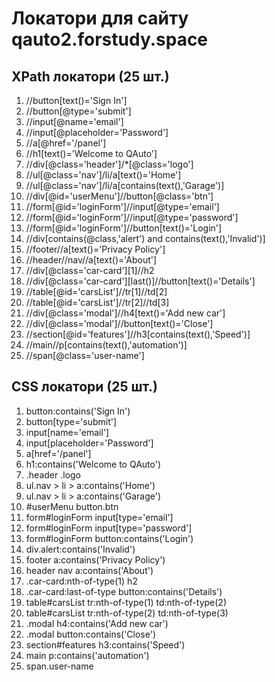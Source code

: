 # Локатори для сайту qauto2.forstudy.space

## XPath локатори (25 шт.)

1. //button[text()='Sign In']
2. //button[@type='submit']
3. //input[@name='email']
4. //input[@placeholder='Password']
5. //a[@href='/panel']
6. //h1[text()='Welcome to QAuto']
7. //div[@class='header']/*[@class='logo']
8. //ul[@class='nav']/li/a[text()='Home']
9. //ul[@class='nav']/li/a[contains(text(),'Garage')]
10. //div[@id='userMenu']//button[@class='btn']
11. //form[@id='loginForm']//input[@type='email']
12. //form[@id='loginForm']//input[@type='password']
13. //form[@id='loginForm']//button[text()='Login']
14. //div[contains(@class,'alert') and contains(text(),'Invalid')]
15. //footer//a[text()='Privacy Policy']
16. //header//nav//a[text()='About']
17. //div[@class='car-card'][1]//h2
18. //div[@class='car-card'][last()]//button[text()='Details']
19. //table[@id='carsList']//tr[1]//td[2]
20. //table[@id='carsList']//tr[2]//td[3]
21. //div[@class='modal']//h4[text()='Add new car']
22. //div[@class='modal']//button[text()='Close']
23. //section[@id='features']//h3[contains(text(),'Speed')]
24. //main//p[contains(text(),'automation')]
25. //span[@class='user-name']

## CSS локатори (25 шт.)

1. button:contains('Sign In')
2. button[type='submit']
3. input[name='email']
4. input[placeholder='Password']
5. a[href='/panel']
6. h1:contains('Welcome to QAuto')
7. .header .logo
8. ul.nav > li > a:contains('Home')
9. ul.nav > li > a:contains('Garage')
10. #userMenu button.btn
11. form#loginForm input[type='email']
12. form#loginForm input[type='password']
13. form#loginForm button:contains('Login')
14. div.alert:contains('Invalid')
15. footer a:contains('Privacy Policy')
16. header nav a:contains('About')
17. .car-card:nth-of-type(1) h2
18. .car-card:last-of-type button:contains('Details')
19. table#carsList tr:nth-of-type(1) td:nth-of-type(2)
20. table#carsList tr:nth-of-type(2) td:nth-of-type(3)
21. .modal h4:contains('Add new car')
22. .modal button:contains('Close')
23. section#features h3:contains('Speed')
24. main p:contains('automation')
25. span.user-name
